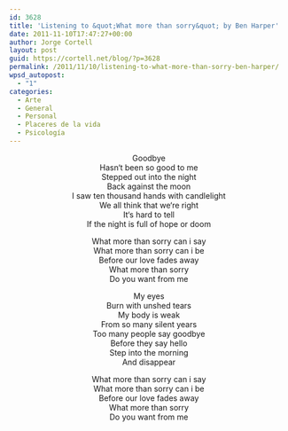 ```yaml
---
id: 3628
title: 'Listening to &quot;What more than sorry&quot; by Ben Harper'
date: 2011-11-10T17:47:27+00:00
author: Jorge Cortell
layout: post
guid: https://cortell.net/blog/?p=3628
permalink: /2011/11/10/listening-to-what-more-than-sorry-ben-harper/
wpsd_autopost:
  - "1"
categories:
  - Arte
  - General
  - Personal
  - Placeres de la vida
  - Psicología
---
```

<p style="text-align: center">
  Goodbye<br /> Hasn‘t been so good to me<br /> Stepped out into the night<br /> Back against the moon<br /> I saw ten thousand hands with candlelight<br /> We all think that we‘re right<br /> It‘s hard to tell<br /> If the night is full of hope or doom
</p>

<p style="text-align: center">
  What more than sorry can i say<br /> What more than sorry can i be<br /> Before our love fades away<br /> What more than sorry<br /> Do you want from me
</p>

<p style="text-align: center">
  My eyes<br /> Burn with unshed tears<br /> My body is weak<br /> From so many silent years<br /> Too many people say goodbye<br /> Before they say hello<br /> Step into the morning<br /> And disappear
</p>

<p style="text-align: center">
  What more than sorry can i say<br /> What more than sorry can i be<br /> Before our love fades away<br /> What more than sorry<br /> Do you want from me
</p>